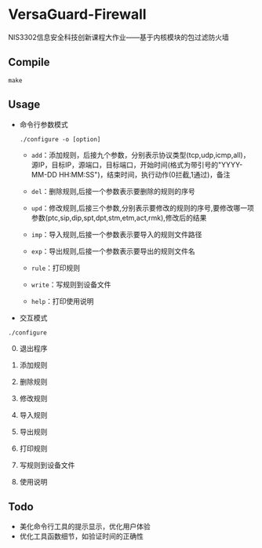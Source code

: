# VersaGuard-Firewall
NIS3302信息安全科技创新课程大作业——基于内核模块的包过滤防火墙

## Compile
```shell
make
```

## Usage
- 命令行参数模式

  ```shell
  ./configure -o [option]  
  ```

  - `add`：添加规则，后接九个参数，分别表示协议类型(tcp,udp,icmp,all)，源IP，目标IP，源端口，目标端口，开始时间(格式为带引号的\"YYYY-MM-DD HH:MM:SS\")，结束时间，执行动作(0拦截,1通过)，备注

  - `del`：删除规则,后接一个参数表示要删除的规则的序号

  - `upd`：修改规则,后接三个参数,分别表示要修改的规则的序号,要修改哪一项参数(ptc,sip,dip,spt,dpt,stm,etm,act,rmk),修改后的结果

  - `imp`：导入规则,后接一个参数表示要导入的规则文件路径

  - `exp`：导出规则,后接一个参数表示要导出的规则文件名

  - `rule`：打印规则

  - `write`：写规则到设备文件

  - `help`：打印使用说明

- 交互模式

```
./configure
```
0. 退出程序

1. 添加规则

2. 删除规则

3. 修改规则

4. 导入规则

5. 导出规则

6. 打印规则

7. 写规则到设备文件

8. 使用说明

## Todo

- 美化命令行工具的提示显示，优化用户体验
- 优化工具函数细节，如验证时间的正确性

